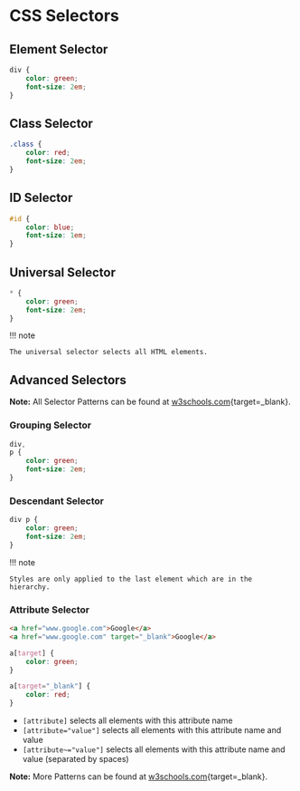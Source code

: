 # CSS Selectors

## Element Selector

```css
div {
    color: green;
    font-size: 2em;
}
```

## Class Selector

```css
.class {
    color: red;
    font-size: 2em;
}
```

## ID Selector

```css
#id {
    color: blue;
    font-size: 1em;
}
```

## Universal Selector

```css
* {
    color: green;
    font-size: 2em;
}
```

!!! note

    The universal selector selects all HTML elements.

## Advanced Selectors

**Note:** All Selector Patterns can be found at [w3schools.com](https://www.w3schools.com/cssref/css_selectors.php){target=\_blank}.

### Grouping Selector

```css
div,
p {
    color: green;
    font-size: 2em;
}
```

### Descendant Selector

```css
div p {
    color: green;
    font-size: 2em;
}
```

!!! note

    Styles are only applied to the last element which are in the hierarchy.

### Attribute Selector

```html
<a href="www.google.com">Google</a>
<a href="www.google.com" target="_blank">Google</a>
```

```css
a[target] {
    color: green;
}

a[target="_blank"] {
    color: red;
}
```

-   `[attribute]` selects all elements with this attribute name
-   `[attribute="value"]` selects all elements with this attribute name and value
-   `[attribute~="value"]` selects all elements with this attribute name and value (separated by spaces)

**Note:** More Patterns can be found at [w3schools.com](https://www.w3schools.com/css/css_attribute_selectors.asp){target=\_blank}.
